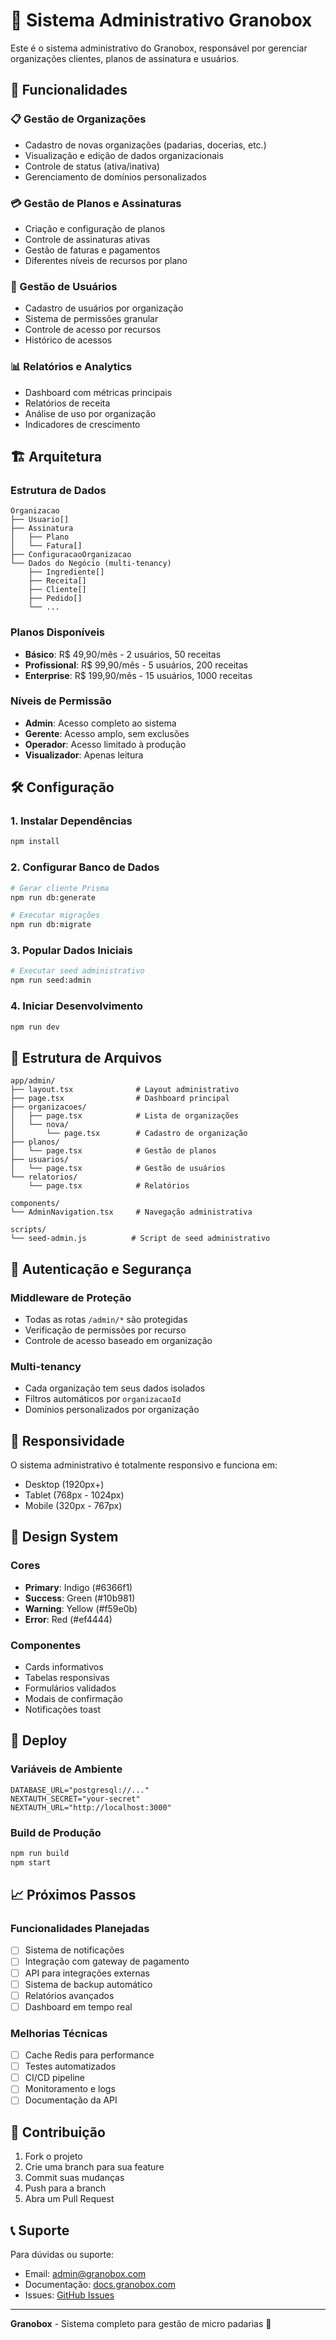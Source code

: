 # 🏢 Sistema Administrativo Granobox

Este é o sistema administrativo do Granobox, responsável por gerenciar organizações clientes, planos de assinatura e usuários.

## 🚀 Funcionalidades

### 📋 Gestão de Organizações
- Cadastro de novas organizações (padarias, docerias, etc.)
- Visualização e edição de dados organizacionais
- Controle de status (ativa/inativa)
- Gerenciamento de domínios personalizados

### 💳 Gestão de Planos e Assinaturas
- Criação e configuração de planos
- Controle de assinaturas ativas
- Gestão de faturas e pagamentos
- Diferentes níveis de recursos por plano

### 👥 Gestão de Usuários
- Cadastro de usuários por organização
- Sistema de permissões granular
- Controle de acesso por recursos
- Histórico de acessos

### 📊 Relatórios e Analytics
- Dashboard com métricas principais
- Relatórios de receita
- Análise de uso por organização
- Indicadores de crescimento

## 🏗️ Arquitetura

### Estrutura de Dados
```
Organizacao
├── Usuario[]
├── Assinatura
│   ├── Plano
│   └── Fatura[]
├── ConfiguracaoOrganizacao
└── Dados do Negócio (multi-tenancy)
    ├── Ingrediente[]
    ├── Receita[]
    ├── Cliente[]
    ├── Pedido[]
    └── ...
```

### Planos Disponíveis
- **Básico**: R$ 49,90/mês - 2 usuários, 50 receitas
- **Profissional**: R$ 99,90/mês - 5 usuários, 200 receitas
- **Enterprise**: R$ 199,90/mês - 15 usuários, 1000 receitas

### Níveis de Permissão
- **Admin**: Acesso completo ao sistema
- **Gerente**: Acesso amplo, sem exclusões
- **Operador**: Acesso limitado à produção
- **Visualizador**: Apenas leitura

## 🛠️ Configuração

### 1. Instalar Dependências
```bash
npm install
```

### 2. Configurar Banco de Dados
```bash
# Gerar cliente Prisma
npm run db:generate

# Executar migrações
npm run db:migrate
```

### 3. Popular Dados Iniciais
```bash
# Executar seed administrativo
npm run seed:admin
```

### 4. Iniciar Desenvolvimento
```bash
npm run dev
```

## 📁 Estrutura de Arquivos

```
app/admin/
├── layout.tsx              # Layout administrativo
├── page.tsx                # Dashboard principal
├── organizacoes/
│   ├── page.tsx            # Lista de organizações
│   └── nova/
│       └── page.tsx        # Cadastro de organização
├── planos/
│   └── page.tsx            # Gestão de planos
├── usuarios/
│   └── page.tsx            # Gestão de usuários
└── relatorios/
    └── page.tsx            # Relatórios

components/
└── AdminNavigation.tsx     # Navegação administrativa

scripts/
└── seed-admin.js          # Script de seed administrativo
```

## 🔐 Autenticação e Segurança

### Middleware de Proteção
- Todas as rotas `/admin/*` são protegidas
- Verificação de permissões por recurso
- Controle de acesso baseado em organização

### Multi-tenancy
- Cada organização tem seus dados isolados
- Filtros automáticos por `organizacaoId`
- Domínios personalizados por organização

## 📱 Responsividade

O sistema administrativo é totalmente responsivo e funciona em:
- Desktop (1920px+)
- Tablet (768px - 1024px)
- Mobile (320px - 767px)

## 🎨 Design System

### Cores
- **Primary**: Indigo (#6366f1)
- **Success**: Green (#10b981)
- **Warning**: Yellow (#f59e0b)
- **Error**: Red (#ef4444)

### Componentes
- Cards informativos
- Tabelas responsivas
- Formulários validados
- Modais de confirmação
- Notificações toast

## 🚀 Deploy

### Variáveis de Ambiente
```env
DATABASE_URL="postgresql://..."
NEXTAUTH_SECRET="your-secret"
NEXTAUTH_URL="http://localhost:3000"
```

### Build de Produção
```bash
npm run build
npm start
```

## 📈 Próximos Passos

### Funcionalidades Planejadas
- [ ] Sistema de notificações
- [ ] Integração com gateway de pagamento
- [ ] API para integrações externas
- [ ] Sistema de backup automático
- [ ] Relatórios avançados
- [ ] Dashboard em tempo real

### Melhorias Técnicas
- [ ] Cache Redis para performance
- [ ] Testes automatizados
- [ ] CI/CD pipeline
- [ ] Monitoramento e logs
- [ ] Documentação da API

## 🤝 Contribuição

1. Fork o projeto
2. Crie uma branch para sua feature
3. Commit suas mudanças
4. Push para a branch
5. Abra um Pull Request

## 📞 Suporte

Para dúvidas ou suporte:
- Email: admin@granobox.com
- Documentação: [docs.granobox.com](https://docs.granobox.com)
- Issues: [GitHub Issues](https://github.com/granobox/issues)

---

**Granobox** - Sistema completo para gestão de micro padarias 🥖 